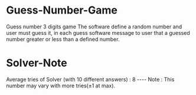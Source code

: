 # Guess-Number-Game
Guess number 3 digits game
The software define a random number and user must guess it, in each guess software message to user that a guessed number greater or less than a defined number. 
# Solver-Note
Average tries of Solver (with 10 different answers) : 8 ----
Note : This number may vary with more tries(±1 at max).
